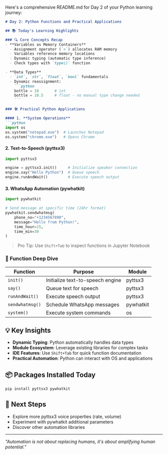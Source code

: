 Here's a comprehensive README.md for Day 2 of your Python learning journey:

```markdown
# Day 2: Python Functions and Practical Applications

## 📚 Today's Learning Highlights

### 🔍 Core Concepts Recap
- **Variables as Memory Containers**
  - Assignment operator (`=`) allocates RAM memory
  - Variables reference memory locations
  - Dynamic typing (automatic type inference)
  - Check types with `type()` function

- **Data Types**
  - `int`, `str`, `float`, `bool` fundamentals
  - Dynamic reassignment: 
    ```python
    bottle = 10       # int
    bottle = 10.5     # float - no manual type change needed
    ```

### 🛠️ Practical Python Applications

#### 1. **System Operations**
```python
import os
os.system("notepad.exe")  # Launches Notepad
os.system("chrome.exe")   # Opens Chrome
```

#### 2. **Text-to-Speech (pyttsx3)**
```python
import pyttsx3

engine = pyttsx3.init()     # Initialize speaker connection
engine.say("Hello Python")  # Queue speech
engine.runAndWait()         # Execute speech output
```

#### 3. **WhatsApp Automation (pywhatkit)**
```python
import pywhatkit

# Send message at specific time (24hr format)
pywhatkit.sendwhatmsg(
    phone_no="+1234567890",
    message="Hello from Python!",
    time_hour=15,
    time_min=30
)
```
> Pro Tip: Use `Shift+Tab` to inspect functions in Jupyter Notebook

### 📖 Function Deep Dive
| Function       | Purpose                          | Module       |
|----------------|----------------------------------|--------------|
| `init()`       | Initialize text-to-speech engine | pyttsx3      |
| `say()`        | Queue text for speech            | pyttsx3      |
| `runAndWait()` | Execute speech output            | pyttsx3      |
| `sendwhatmsg()`| Schedule WhatsApp messages       | pywhatkit    |
| `system()`     | Execute system commands          | os           |

## 💡 Key Insights
- **Dynamic Typing**: Python automatically handles data types
- **Module Ecosystem**: Leverage existing libraries for complex tasks
- **IDE Features**: Use `Shift+Tab` for quick function documentation
- **Practical Automation**: Python can interact with OS and applications

## 📦 Packages Installed Today
```bash
pip install pyttsx3 pywhatkit
```

## 🚀 Next Steps
- Explore more pyttsx3 voice properties (rate, volume)
- Experiment with pywhatkit additional parameters
- Discover other automation libraries

---
*"Automation is not about replacing humans, it's about amplifying human potential."*
```